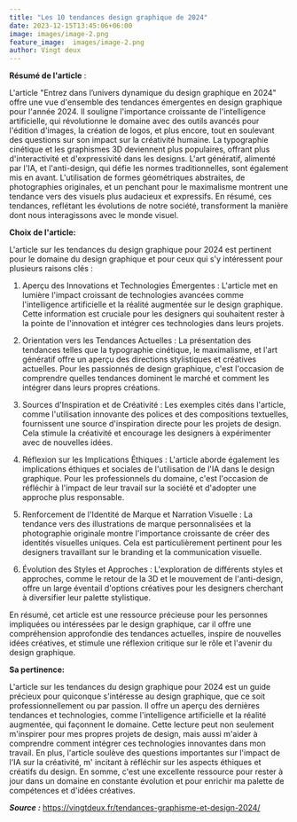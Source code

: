 ```yaml
---
title: "Les 10 tendances design graphique de 2024"
date: 2023-12-15T13:45:06+06:00
image: images/image-2.png
feature_image:  images/image-2.png
author: Vingt deux
---
```


**Résumé de l'article** :

L'article "Entrez dans l’univers dynamique du design graphique en 2024" offre une vue d'ensemble des tendances émergentes en design graphique pour l'année 2024. Il souligne l'importance croissante de l'intelligence artificielle, qui révolutionne le domaine avec des outils avancés pour l'édition d'images, la création de logos, et plus encore, tout en soulevant des questions sur son impact sur la créativité humaine. La typographie cinétique et les graphismes 3D deviennent plus populaires, offrant plus d'interactivité et d'expressivité dans les designs. L'art génératif, alimenté par l'IA, et l'anti-design, qui défie les normes traditionnelles, sont également mis en avant. L'utilisation de formes géométriques abstraites, de photographies originales, et un penchant pour le maximalisme montrent une tendance vers des visuels plus audacieux et expressifs. En résumé, ces tendances, reflétant les évolutions de notre société, transforment la manière dont nous interagissons avec le monde visuel.

**Choix de l'article:** 

L'article sur les tendances du design graphique pour 2024 est pertinent pour le domaine du design graphique et pour ceux qui s'y intéressent pour plusieurs raisons clés :

1. Aperçu des Innovations et Technologies Émergentes : L'article met en lumière l'impact croissant de technologies avancées comme l'intelligence artificielle et la réalité augmentée sur le design graphique. Cette information est cruciale pour les designers qui souhaitent rester à la pointe de l'innovation et intégrer ces technologies dans leurs projets.

2. Orientation vers les Tendances Actuelles : La présentation des tendances telles que la typographie cinétique, le maximalisme, et l'art génératif offre un aperçu des directions stylistiques et créatives actuelles. Pour les passionnés de design graphique, c'est l'occasion de comprendre quelles tendances dominent le marché et comment les intégrer dans leurs propres créations.

3. Sources d'Inspiration et de Créativité : Les exemples cités dans l'article, comme l'utilisation innovante des polices et des compositions textuelles, fournissent une source d'inspiration directe pour les projets de design. Cela stimule la créativité et encourage les designers à expérimenter avec de nouvelles idées.

4. Réflexion sur les Implications Éthiques : L'article aborde également les implications éthiques et sociales de l'utilisation de l'IA dans le design graphique. Pour les professionnels du domaine, c'est l'occasion de réfléchir à l'impact de leur travail sur la société et d'adopter une approche plus responsable.

5. Renforcement de l'Identité de Marque et Narration Visuelle : La tendance vers des illustrations de marque personnalisées et la photographie originale montre l'importance croissante de créer des identités visuelles uniques. Cela est particulièrement pertinent pour les designers travaillant sur le branding et la communication visuelle.

6. Évolution des Styles et Approches : L'exploration de différents styles et approches, comme le retour de la 3D et le mouvement de l'anti-design, offre un large éventail d'options créatives pour les designers cherchant à diversifier leur palette stylistique.

En résumé, cet article est une ressource précieuse pour les personnes impliquées ou intéressées par le design graphique, car il offre une compréhension approfondie des tendances actuelles, inspire de nouvelles idées créatives, et stimule une réflexion critique sur le rôle et l'avenir du design graphique.

**Sa pertinence:**

L'article sur les tendances du design graphique pour 2024 est un guide précieux pour quiconque s'intéresse au design graphique, que ce soit professionnellement ou par passion. Il offre un aperçu des dernières tendances et technologies, comme l'intelligence artificielle et la réalité augmentée, qui façonnent le domaine. Cette lecture peut non seulement m'inspirer pour mes propres projets de design, mais aussi m'aider à comprendre comment intégrer ces technologies innovantes dans mon travail. En plus, l'article soulève des questions importantes sur l'impact de l'IA sur la créativité, m' incitant à réfléchir sur les aspects éthiques et créatifs du design. En somme, c'est une excellente ressource pour rester à jour dans un domaine en constante évolution et pour enrichir ma palette de compétences et d'idées créatives.

***Source :***
https://vingtdeux.fr/tendances-graphisme-et-design-2024/